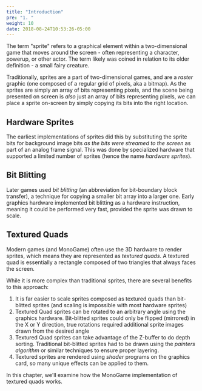 ```yaml
---
title: "Introduction"
pre: "1. "
weight: 10
date: 2018-08-24T10:53:26-05:00
---
```


The term "sprite" refers to a graphical element within a two-dimensional game that moves around the screen - often representing a character, powerup, or other actor.  The term likely was coined in relation to its older definition - a small fairy creature.

Traditionally, sprites are a part of two-dimensional games, and are a _raster_ graphic (one composed of a regular grid of pixels, aka a bitmap).  As the sprites are simply an array of bits representing pixels, and the scene being presented on screen is _also_ just an array of bits representing pixels, we can place a sprite on-screen by simply copying its bits into the right location.

## Hardware Sprites 
The earliest implementations of sprites did this by substituting the sprite bits for background image bits _as the bits were streamed to the screen_ as part of an analog frame signal.  This was done by specialized hardware that supported a limited number of sprites (hence the name _hardware sprites_).

## Bit Blitting
Later games used _bit blitting_ (an abbreviation for bit-boundary block transfer), a technique for copying a smaller bit array into a larger one.  Early graphics hardware implemented bit blitting as a hardware instruction, meaning it could be performed very fast, provided the sprite was drawn to scale.

## Textured Quads
Modern games (and MonoGame) often use the 3D hardware to render sprites, which means they are represented as _textured quads_.  A textured quad is essentially a rectangle composed of two triangles that always faces the screen.  

While it is more complex than traditional sprites, there are several benefits to this approach:
1. It is far easier to scale sprites composed as textured quads than bit-blitted sprites (and scaling is impossible with most hardware sprites)
2. Textured Quad sprites can be rotated to an arbitrary angle using the graphics hardware.  Bit-blitted sprites could only be flipped (mirrored) in the X or Y direction, true rotations required additional sprite images drawn from the desired angle 
3. Textured Quad sprites can take advantage of the Z-buffer to do depth sorting.  Traditional bit-blitted sprites had to be drawn using the _painters algorithm_ or similar techniques to ensure proper layering.
4. Textured sprites are rendered using _shader_ programs on the graphics card, so many unique effects can be applied to them.

In this chapter, we'll examine how the MonoGame implementation of textured quads works.